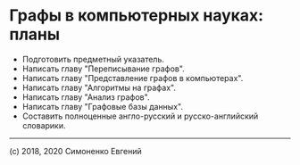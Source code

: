 # Графы в компьютерных науках: планы

- Подготовить предметный указатель.
- Написать главу "Переписывание графов".
- Написать главу "Представление графов в компьютерах".
- Написать главу "Алгоритмы на графах".
- Написать главу "Анализ графов".
- Написать главу "Графовые базы данных".
- Составить полноценные англо-русский и русско-английский словарики.

---

(c) 2018, 2020 Симоненко Евгений
